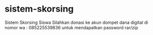 # sistem-skorsing
Sistem Skorsing Siswa
Silahkan donasi ke akun dompet dana digital di nomor wa :
085225539836
untuk mendapatkan password rar/zip
